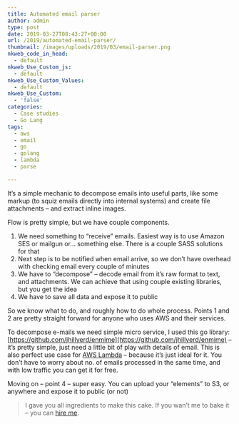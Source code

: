```yaml
---
title: Automated email parser
author: admin
type: post
date: 2019-03-27T08:43:27+00:00
url: /2019/automated-email-parser/
thumbnail: /images/uploads/2019/03/email-parser.png
nkweb_code_in_head:
  - default
nkweb_Use_Custom_js:
  - default
nkweb_Use_Custom_Values:
  - default
nkweb_Use_Custom:
  - 'false'
categories:
  - Case studies
  - Go Lang
tags:
  - aws
  - email
  - go
  - golang
  - lambda
  - parse

---
```

It&#8217;s a simple mechanic to decompose emails into useful parts, like some markup (to squiz emails directly into internal systems) and create file attachments &#8211; and extract inline images. 

Flow is pretty simple, but we have couple components.

  1. We need something to &#8220;receive&#8221; emails. Easiest way is to use Amazon SES or mailgun or&#8230; something else. There is a couple SASS solutions for that
  2. Next step is to be notified when email arrive, so we don&#8217;t have overhead with checking email every couple of minutes
  3. We have to &#8220;decompose&#8221; &#8211; decode email from it&#8217;s raw format to text, and attachments. We can achieve that using couple existing libraries, but you get the idea
  4. We have to save all data and expose it to public

So we know what to do, and roughly how to do whole process. Points 1 and 2 are pretty straight forward for anyone who uses AWS and their services. 

To decompose e-mails we need simple micro service, I used this go library: [https://github.com/jhillyerd/enmime](https://github.com/jhillyerd/enmime) – it’s pretty simple, just need a little bit of play with details of email. This is also perfect use case for [AWS Lambda](https://aws.amazon.com/lambda/) – because it’s just ideal for it. You don’t have to worry about no. of emails processed in the same time, and with low traffic you can get it for free.

Moving on &#8211; point 4 &#8211; super easy. You can upload your &#8220;elements&#8221; to S3, or anywhere and expose it to public (or not)  


> I gave you all ingredients to make this cake. If you wan&#8217;t me to bake it &#8211; you can [hire me](/contact-us/).
 